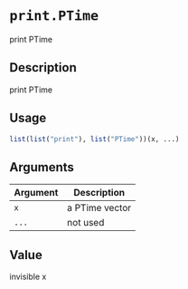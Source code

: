 # `print.PTime`

print PTime


## Description

print PTime


## Usage

```r
list(list("print"), list("PTime"))(x, ...)
```


## Arguments

Argument      |Description
------------- |----------------
`x`     |     a PTime vector
`...`     |     not used


## Value

invisible x


